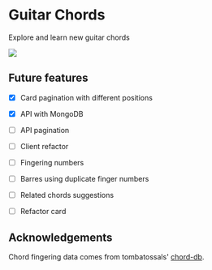 # Guitar Chords

Explore and learn new guitar chords

![](https://media.giphy.com/media/JRV3vEPvlP3nugKG0r/giphy.gif)

## Future features

- [x] Card pagination with different positions

- [x] API with MongoDB

- [ ] API pagination

- [ ] Client refactor

- [ ] Fingering numbers

- [ ] Barres using duplicate finger numbers

- [ ] Related chords suggestions

- [ ] Refactor card

## Acknowledgements

Chord fingering data comes from tombatossals' [chord-db]( https://github.com/tombatossals/chords-db ).